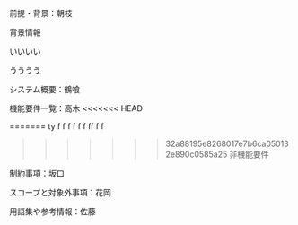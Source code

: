 前提・背景：朝枝

背景情報

いいいい

うううう

システム概要：鶴喰

機能要件一覧：高木
<<<<<<< HEAD

=======
ty
f
f
f
f
f
f
ff
f
f

>>>>>>> 32a88195e8268017e7b6ca050132e890c0585a25
>>>>>>> 非機能要件
>>>>>>>
>>>>>>
>>>>>
>>>>
>>>
>>

制約事項：坂口

スコープと対象外事項：花岡

用語集や参考情報：佐藤
